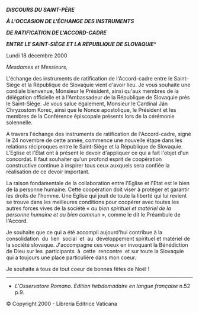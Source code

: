 ***DISCOURS DU SAINT-PÈRE***

***À L'OCCASION DE L'ÉCHANGE DES INSTRUMENTS***

***DE RATIFICATION DE L'ACCORD-CADRE***

***ENTRE LE SAINT-SIÈGE ET LA RÉPUBLIQUE DE SLOVAQUIE****

Lundi 18 décembre 2000

*Mesdames et Messieurs,*

L'échange des instruments de ratification de l'Accord-cadre entre le Saint-Siège et la République de Slovaquie vient d'avoir lieu. Je vous souhaite une cordiale bienvenue, Monsieur le Président, ainsi qu'aux membres de la délégation officielle et à l'Ambassadeur de la République de Slovaquie près le Saint-Siège. Je vous salue également, Monsieur le Cardinal Ján Chryzostom Korec, ainsi que le Nonce apostolique, le Président et les membres de la Conférence épiscopale présents lors de la cérémonie solennelle.

A travers l'échange des instruments de ratification de l'Accord-cadre, signé le 24 novembre de cette année, commence une nouvelle étape dans les relations réciproques entre le Saint-Siège et la République de Slovaquie. L'Eglise et l'Etat ont à présent le devoir d'appliquer ce qui a fait l'objet d'un concordat. Il faut souhaiter qu'un profond esprit de coopération constructive continue à inspirer tous ceux auxquels sera confiée la réalisation de ce devoir important.

La raison fondamentale de la collaboration entre l'Eglise et l'Etat est le bien de la personne humaine. Cette coopération doit viser à protéger et garantir les droits de l'homme. Une Eglise qui jouit de toute la liberté qui lui revient se trouve dans les meilleures conditions pour coopérer avec toutes les autres forces vives de la société « *au bien spirituel et matériel de la personne humaine et au bien commun* », comme le dit le Préambule de l'Accord.

Je souhaite que ce qui a été accompli aujourd'hui contribue à la consolidation  du  lien  social  et  au  développement spirituel et matériel de la société slovaque. J'accompagne ces voeux en invoquant la Bénédiction de Dieu sur les  participants  à  cette  rencontre  et sur toute la Slovaquie qui a toujours une place particulière dans mon coeur.

Je souhaite à tous de tout coeur de bonnes fêtes de Noël !

* * *

* *L'Osservatore Romano. Edition hebdomadaire en langue française* n.52 p.9.

© Copyright 2000 - Libreria Editrice Vaticana